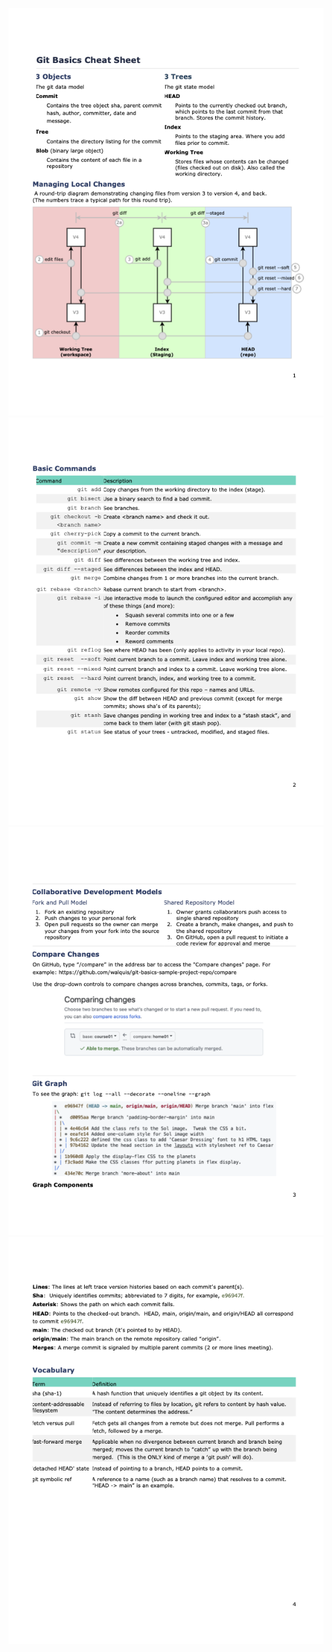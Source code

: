 ![](git-basics-cheat-sheet-v1.page1.png)
![](git-basics-cheat-sheet-v1.page2.png)
![](git-basics-cheat-sheet-v1.page3.png)
![](git-basics-cheat-sheet-v1.page4.png)
